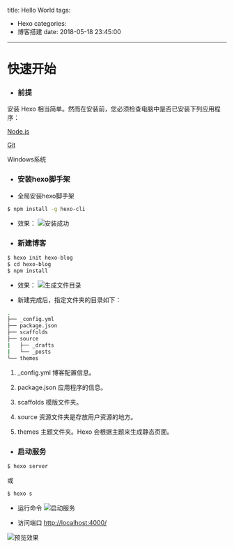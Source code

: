 title: Hello World
tags:
  - Hexo
categories:
  - 博客搭建
date: 2018-05-18 23:45:00
---
# 快速开始

- ### 前提
安装 Hexo 相当简单。然而在安装前，您必须检查电脑中是否已安装下列应用程序：

 [Node.js](https://nodejs.org/en/)

 [Git](https://git-scm.com/)

 Windows系统

- ### 安装hexo脚手架

* 全局安装hexo脚手架
```bash
$ npm install -g hexo-cli
```
<!-- more -->

* 效果：
![安装成功](http://p9myzkds7.bkt.clouddn.com/pasted-0.png)

- ### 新建博客
```bash
$ hexo init hexo-blog
$ cd hexo-blog
$ npm install
```
* 效果：
![生成文件目录](http://p9myzkds7.bkt.clouddn.com/%E6%96%87%E4%BB%B6%E7%9B%AE%E5%BD%95.png)

* 新建完成后，指定文件夹的目录如下：
```bash
.
├── _config.yml
├── package.json
├── scaffolds
├── source
|   ├── _drafts
|   └── _posts
└── themes
```
 1. _config.yml 博客配置信息。

 2. package.json 应用程序的信息。

 3. scaffolds 模版文件夹。

 4. source 资源文件夹是存放用户资源的地方。

 5. themes 主题文件夹。Hexo 会根据主题来生成静态页面。


- ### 启动服务
``` bash
$ hexo server
```
 或
``` bash
$ hexo s
```
* 运行命令
![启动服务](http://p9myzkds7.bkt.clouddn.com/%E5%9C%A84000%E7%AB%AF%E5%8F%A3%E5%90%AF%E5%8A%A8%E6%9C%8D%E5%8A%A1.png)

* 访问端口 [http://localhost:4000/](http://localhost:4000/)

![预览效果](http://p9myzkds7.bkt.clouddn.com/%E5%9C%A84000%E7%AB%AF%E5%8F%A3%E9%A2%84%E8%A7%88.png)